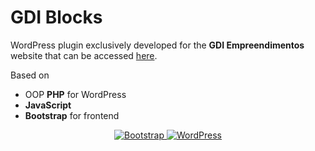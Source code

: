 # GDI Blocks

WordPress plugin exclusively developed for the **GDI Empreendimentos** website that can be accessed [here](https://gdiempreendimentos.com/).

Based on 
- OOP **PHP** for WordPress
- **JavaScript** 
- **Bootstrap** for frontend

<p align="center">
<a href="https://getbootstrap.com">
    <img src="https://img.shields.io/badge/Bootstrap-5.0-blueviolet.svg?style=flat-square&labelColor=222&logo=Bootstrap&logoColor=white" alt="Bootstrap">
</a>
<a href="https://wordpress.org/">
    <img src="https://img.shields.io/badge/WordPress-5.8-blue.svg?style=flat-square&labelColor=222&logo=WordPress&logoColor=white" alt="WordPress">
</a>
</p>
